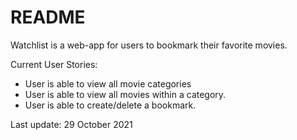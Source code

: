 # README

<p>Watchlist is a web-app for users to bookmark their favorite movies. </p>

<p>Current User Stories:</p>
<ul>
  <li> User is able to view all movie categories </li>
  <li> User is able to view all movies within a category. </li>
  <li> User is able to create/delete a bookmark. </li>
</ul>

<p>Last update: 29 October 2021</p>
